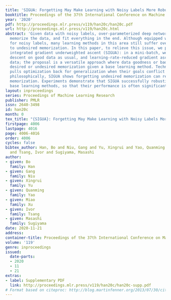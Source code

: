 ```yaml
---
title: 'SIGUA: Forgetting May Make Learning with Noisy Labels More Robust'
booktitle: Proceedings of the 37th International Conference on Machine Learning
year: '2020'
pdf: http://proceedings.mlr.press/v119/han20c/han20c.pdf
url: http://proceedings.mlr.press/v119/han20c.html
abstract: 'Given data with noisy labels, over-parameterized deep networks can gradually
  memorize the data, and fit everything in the end. Although equipped with corrections
  for noisy labels, many learning methods in this area still suffer overfitting due
  to undesired memorization. In this paper, to relieve this issue, we propose stochastic
  integrated gradient underweighted ascent (SIGUA): in a mini-batch, we adopt gradient
  descent on good data as usual, and learning-rate-reduced gradient ascent on bad
  data; the proposal is a versatile approach where data goodness or badness is w.r.t.
  desired or undesired memorization given a base learning method. Technically, SIGUA
  pulls optimization back for generalization when their goals conflict with each other;
  philosophically, SIGUA shows forgetting undesired memorization can reinforce desired
  memorization. Experiments demonstrate that SIGUA successfully robustifies two typical
  base learning methods, so that their performance is often significantly improved.'
layout: inproceedings
series: Proceedings of Machine Learning Research
publisher: PMLR
issn: 2640-3498
id: han20c
month: 0
tex_title: "{SIGUA}: Forgetting May Make Learning with Noisy Labels More Robust"
firstpage: 4006
lastpage: 4016
page: 4006-4016
order: 4006
cycles: false
bibtex_author: Han, Bo and Niu, Gang and Yu, Xingrui and Yao, Quanming and Xu, Miao
  and Tsang, Ivor and Sugiyama, Masashi
author:
- given: Bo
  family: Han
- given: Gang
  family: Niu
- given: Xingrui
  family: Yu
- given: Quanming
  family: Yao
- given: Miao
  family: Xu
- given: Ivor
  family: Tsang
- given: Masashi
  family: Sugiyama
date: 2020-11-21
address: 
container-title: Proceedings of the 37th International Conference on Machine Learning
volume: '119'
genre: inproceedings
issued:
  date-parts:
  - 2020
  - 11
  - 21
extras:
- label: Supplementary PDF
  link: http://proceedings.mlr.press/v119/han20c/han20c-supp.pdf
# Format based on citeproc: http://blog.martinfenner.org/2013/07/30/citeproc-yaml-for-bibliographies/
---
```

